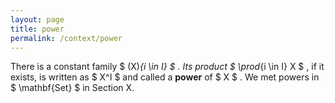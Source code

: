 ```yaml
---
layout: page
title: power
permalink: /context/power
---
```

There is a constant family $ (X)_{i \in I} $ . Its product $ \prod_{i \in I} X $ , if it exists, is written as $ X^I $ and called a **power** of $ X $ . We met powers in $ \mathbf{Set} $ in Section X.
